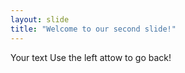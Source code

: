 ```yaml
---
layout: slide
title: "Welcome to our second slide!"
---
```

Your text
Use the left attow to go back!
